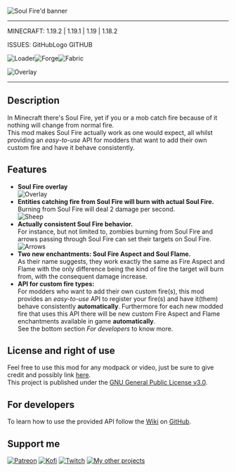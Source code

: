 ![Soul Fire'd banner](https://raw.githubusercontent.com/Nyphet/mod-fancy-assets/main/soul-fire-d/banner.gif)

---
MINECRAFT: 1.19.2 | 1.19.1 | 1.19 | 1.18.2

ISSUES: GitHubLogo GITHUB

![Loader](https://raw.githubusercontent.com/Nyphet/mod-fancy-assets/main/loader/loader.svg)![Forge](https://raw.githubusercontent.com/Nyphet/mod-fancy-assets/main/loader/forge.svg)![Fabric](https://raw.githubusercontent.com/Nyphet/mod-fancy-assets/main/loader/fabric.svg)

![Overlay](https://raw.githubusercontent.com/Nyphet/mod-fancy-assets/main/side/client-server.svg)

---
## **Description**
In Minecraft there's Soul Fire, yet if you or a mob catch fire because of it nothing will change from normal fire.  
This mod makes Soul Fire actually work as one would expect, all whilst providing an *easy-to-use* API for modders that want to add their own custom fire and have it behave consistently.

## **Features**
- **Soul Fire overlay**  
![Overlay](https://github.com/Nyphet/mod-fancy-assets/blob/main/soul-fire-d/overlay.gif?raw=true)
- **Entities catching fire from Soul Fire will burn with actual Soul Fire.**  
Burning from Soul Fire will deal 2 damage per second.  
![Sheep](https://github.com/Nyphet/mod-fancy-assets/blob/main/soul-fire-d/sheep.gif?raw=true)
- **Actually consistent Soul Fire behavior.**  
For instance, but not limited to, zombies burning from Soul Fire and arrows passing through Soul Fire can set their targets on Soul Fire.  
![Arrows](https://github.com/Nyphet/mod-fancy-assets/blob/main/soul-fire-d/arrow.gif?raw=true)
- **Two new enchantments: Soul Fire Aspect and Soul Flame.**  
As their name suggests, they work exactly the same as Fire Aspect and Flame with the only difference being the kind of fire the target will burn from, with the consequent damage increase.
- **API for custom fire types:**  
For modders who want to add their own custom fire(s), this mod provides an *easy-to-use* API to register your fire(s) and have it(them) behave consistently **automatically**. Furthermore for each new modded fire that uses this API there will be new custom Fire Aspect and Flame enchantments available in game **automatically**.  
See the bottom section *For developers* to know more.

## **License and right of use**
Feel free to use this mod for any modpack or video, just be sure to give credit and possibly link [here](https://github.com/Nyphet/just-vertical-slabs#readme).  
This project is published under the [GNU General Public License v3.0](https://github.com/Nyphet/just-vertical-slabs/blob/master/LICENSE).

## **For developers**
To learn how to use the provided API follow the [Wiki](https://github.com/Nyphet/soul-fire-d/wiki) on [GitHub](https://github.com/Nyphet/soul-fire-d).

## **Support me**
[![Patreon](https://raw.githubusercontent.com/Nyphet/mod-fancy-assets/main/patreon/patreon64.png "Patreon")](https://www.patreon.com/crystalspider)
[![Kofi](https://raw.githubusercontent.com/Nyphet/mod-fancy-assets/main/kofi/kofi64.png "Kofi")](https://ko-fi.com/crystalspider)
[![Twitch](https://raw.githubusercontent.com/Nyphet/mod-fancy-assets/main/twitch/twitch64.png "Twitch")](https://www.twitch.tv/crystal_spider_)
[![My other projects](https://raw.githubusercontent.com/Nyphet/mod-fancy-assets/main/curseforge/curseforge64.png "My other projects")](https://www.curseforge.com/members/crystal_spider_/projects)
